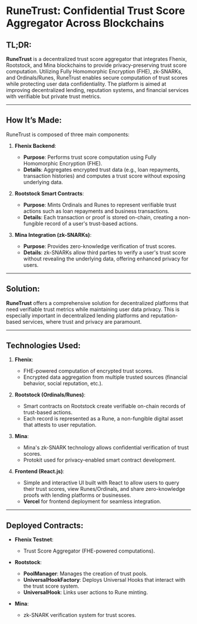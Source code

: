 # RuneTrust: Confidential Trust Score Aggregator Across Blockchains

## TL;DR:
**RuneTrust** is a decentralized trust score aggregator that integrates Fhenix, Rootstock, and Mina blockchains to provide privacy-preserving trust score computation. Utilizing Fully Homomorphic Encryption (FHE), zk-SNARKs, and Ordinals/Runes, RuneTrust enables secure computation of trust scores while protecting user data confidentiality. The platform is aimed at improving decentralized lending, reputation systems, and financial services with verifiable but private trust metrics.

---

## How It’s Made:
RuneTrust is composed of three main components:

1. **Fhenix Backend**:
   - **Purpose**: Performs trust score computation using Fully Homomorphic Encryption (FHE).
   - **Details**: Aggregates encrypted trust data (e.g., loan repayments, transaction histories) and computes a trust score without exposing underlying data.

2. **Rootstock Smart Contracts**:
   - **Purpose**: Mints Ordinals and Runes to represent verifiable trust actions such as loan repayments and business transactions.
   - **Details**: Each transaction or proof is stored on-chain, creating a non-fungible record of a user's trust-based actions.

3. **Mina Integration (zk-SNARKs)**:
   - **Purpose**: Provides zero-knowledge verification of trust scores.
   - **Details**: zk-SNARKs allow third parties to verify a user's trust score without revealing the underlying data, offering enhanced privacy for users.

---

## Solution:
**RuneTrust** offers a comprehensive solution for decentralized platforms that need verifiable trust metrics while maintaining user data privacy. This is especially important in decentralized lending platforms and reputation-based services, where trust and privacy are paramount.

---

## Technologies Used:

1. **Fhenix**:
   - FHE-powered computation of encrypted trust scores.
   - Encrypted data aggregation from multiple trusted sources (financial behavior, social reputation, etc.).

2. **Rootstock (Ordinals/Runes)**:
   - Smart contracts on Rootstock create verifiable on-chain records of trust-based actions.
   - Each record is represented as a Rune, a non-fungible digital asset that attests to user reputation.

3. **Mina**:
   - Mina's zk-SNARK technology allows confidential verification of trust scores.
   - Protokit used for privacy-enabled smart contract development.

4. **Frontend (React.js)**:
   - Simple and interactive UI built with React to allow users to query their trust scores, view Runes/Ordinals, and share zero-knowledge proofs with lending platforms or businesses.
   - **Vercel** for frontend deployment for seamless integration.

---

## Deployed Contracts:

- **Fhenix Testnet**:
  - Trust Score Aggregator (FHE-powered computations).

- **Rootstock**:
  - **PoolManager**: Manages the creation of trust pools.
  - **UniversalHookFactory**: Deploys Universal Hooks that interact with the trust score system.
  - **UniversalHook**: Links user actions to Rune minting.

- **Mina**:
  - zk-SNARK verification system for trust scores.
